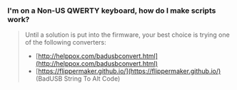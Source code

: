 
### I'm on a Non-US QWERTY keyboard, how do I make scripts work?
> Until a solution is put into the firmware, your best choice is trying one of the following converters:
> - [http://helppox.com/badusbconvert.html](http://helppox.com/badusbconvert.html)
> - [https://flippermaker.github.io/](https://flippermaker.github.io/) (BadUSB String To Alt Code)

